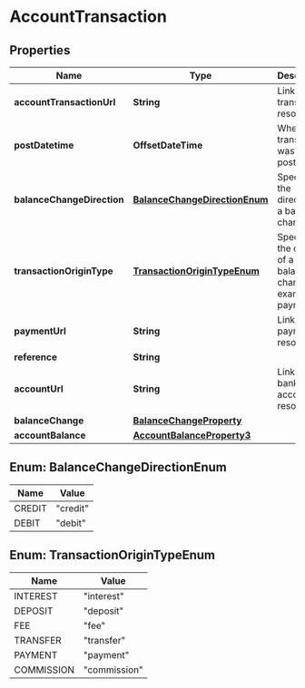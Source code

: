 

# AccountTransaction


## Properties

| Name | Type | Description | Notes |
|------------ | ------------- | ------------- | -------------|
|**accountTransactionUrl** | **String** | Link to the transaction resource. |  |
|**postDatetime** | **OffsetDateTime** | When the transaction was posted. |  |
|**balanceChangeDirection** | [**BalanceChangeDirectionEnum**](#BalanceChangeDirectionEnum) | Specifies the direction of a balance change. |  |
|**transactionOriginType** | [**TransactionOriginTypeEnum**](#TransactionOriginTypeEnum) | Specifies the origin of a balance change, for example a payment |  |
|**paymentUrl** | **String** | Link to the payment resource. |  [optional] |
|**reference** | **String** |  |  [optional] |
|**accountUrl** | **String** | Link to the bank account resource. |  |
|**balanceChange** | [**BalanceChangeProperty**](BalanceChangeProperty.md) |  |  |
|**accountBalance** | [**AccountBalanceProperty3**](AccountBalanceProperty3.md) |  |  |



## Enum: BalanceChangeDirectionEnum

| Name | Value |
|---- | -----|
| CREDIT | &quot;credit&quot; |
| DEBIT | &quot;debit&quot; |



## Enum: TransactionOriginTypeEnum

| Name | Value |
|---- | -----|
| INTEREST | &quot;interest&quot; |
| DEPOSIT | &quot;deposit&quot; |
| FEE | &quot;fee&quot; |
| TRANSFER | &quot;transfer&quot; |
| PAYMENT | &quot;payment&quot; |
| COMMISSION | &quot;commission&quot; |



